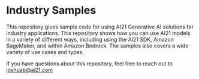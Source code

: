 # Industry Samples
This repository gives sample code for using AI21 Generative AI solutions for industry applications. This repository shows how you can use AI21 models in a variety of different ways, including using the AI21 SDK, Amazon SageMaker, and within Amazon Bedrock. The samples also covers a wide variety of use cases and types. 


If you have questions about this repository, feel free to reach out to joshuab@ai21.com
